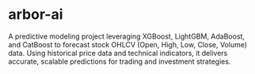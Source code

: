# arbor-ai
A predictive modeling project leveraging XGBoost, LightGBM, AdaBoost, and CatBoost to forecast stock OHLCV (Open, High, Low, Close, Volume) data. Using historical price data and technical indicators, it delivers accurate, scalable predictions for trading and investment strategies.
